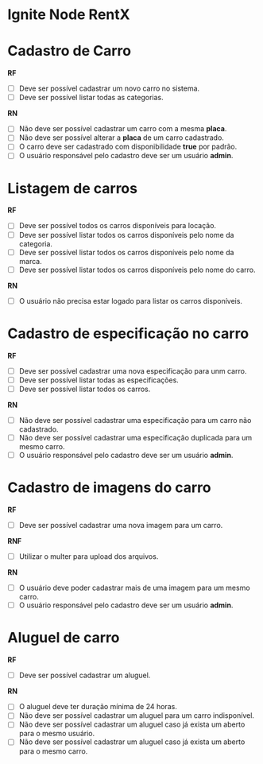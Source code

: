 # Ignite Node RentX

# Cadastro de Carro

**RF**

- [ ] Deve ser possível cadastrar um novo carro no sistema.
- [ ] Deve ser possível listar todas as categorias.

**RN**

- [ ] Não deve ser possível cadastrar um carro com a mesma **placa**.
- [ ] Não deve ser possível alterar a **placa** de um carro cadastrado.
- [ ] O carro deve ser cadastrado com disponibilidade **true** por padrão.
- [ ] O usuário responsável pelo cadastro deve ser um usuário **admin**.

# Listagem de carros

**RF**

- [ ] Deve ser possível todos os carros disponíveis para locação.
- [ ] Deve ser possível listar todos os carros disponíveis pelo nome da categoria.
- [ ] Deve ser possível listar todos os carros disponíveis pelo nome da marca.
- [ ] Deve ser possível listar todos os carros disponíveis pelo nome do carro.

**RN**

- [ ] O usuário não precisa estar logado para listar os carros disponíveis.

# Cadastro de especificação no carro

**RF**

- [ ] Deve ser possível cadastrar uma nova especificação para unm carro.
- [ ] Deve ser possível listar todas as especificações.
- [ ] Deve ser possível listar todos os carros.

**RN**

- [ ] Não deve ser possível cadastrar uma especificação para um carro não cadastrado.
- [ ] Não deve ser possível cadastrar uma especificação duplicada para um mesmo carro.
- [ ] O usuário responsável pelo cadastro deve ser um usuário **admin**.

# Cadastro de imagens do carro

**RF**

- [ ] Deve ser possível cadastrar uma nova imagem para um carro.

**RNF**

- [ ] Utilizar o multer para upload dos arquivos.

**RN**

- [ ] O usuário deve poder cadastrar mais de uma imagem para um mesmo carro.
- [ ] O usuário responsável pelo cadastro deve ser um usuário **admin**.

# Aluguel de carro

**RF**

- [ ] Deve ser possível cadastrar um aluguel.

**RN**

- [ ] O aluguel deve ter duração mínima de 24 horas.
- [ ] Não deve ser possível cadastrar um aluguel para um carro indisponível.
- [ ] Não deve ser possível cadastrar um aluguel caso já exista um aberto para o mesmo usuário.
- [ ] Não deve ser possível cadastrar um aluguel caso já exista um aberto para o mesmo carro.
